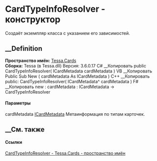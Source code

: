 # CardTypeInfoResolver - конструктор
Создаёт экземпляр класса с указанием его зависимостей.
## __Definition
 **Пространство имён:** [Tessa.Cards](N_Tessa_Cards.htm)  
 **Сборка:** Tessa (в Tessa.dll) Версия: 3.6.0.17
C# __Копировать
     public CardTypeInfoResolver(
    	ICardMetadata cardMetadata
    )
VB __Копировать
     Public Sub New ( 
    	cardMetadata As ICardMetadata
    )
C++ __Копировать
     public:
    CardTypeInfoResolver(
    	ICardMetadata^ cardMetadata
    )
F# __Копировать
     new : 
            cardMetadata : ICardMetadata -> CardTypeInfoResolver
#### Параметры
cardMetadata [ICardMetadata](T_Tessa_Cards_ICardMetadata.htm)
    Метаинформация по типам карточек.
##  __См. также
#### Ссылки
[CardTypeInfoResolver - ](T_Tessa_Cards_CardTypeInfoResolver.htm)
[Tessa.Cards - пространство имён](N_Tessa_Cards.htm)
